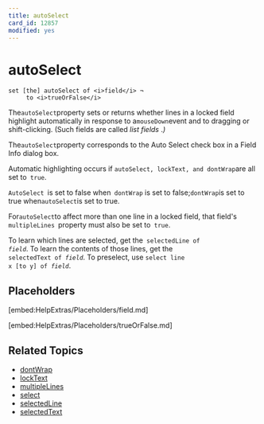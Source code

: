 ```yaml
---
title: autoSelect
card_id: 12857
modified: yes
---
```


# autoSelect

```
set [the] autoSelect of <i>field</i> ¬
     to <i>trueOrFalse</i>
```


The` autoSelect `property sets or returns whether lines in a locked field highlight automatically in response to a` mouseDown `event and to dragging or shift-clicking.  (Such fields are called  <i>list fields</i> .<i>)</i>

The` autoSelect `property corresponds to the Auto Select check box in a Field Info dialog box.

Automatic highlighting occurs if ` autoSelect, lockText, and dontWrap `are all set to` true`.

`AutoSelect `is set to false when` dontWrap` is set to false;` dontWrap `is set to true when` autoSelect `is set to true.

For` autoSelect `to affect more than one line in a locked field, that field's `multipleLines `property must also be set to` true`.

To learn which lines are selected, get the<code> selectedLine of <i>field</i></code>.  To learn the contents of those lines, get the<code> selectedText of <i>field</i></code>.  To preselect, use <code>select line x [to y] of <i>field</i></code>.

## Placeholders

[embed:HelpExtras/Placeholders/field.md]

[embed:HelpExtras/Placeholders/trueOrFalse.md]

## Related Topics

* [dontWrap](/HyperTalkReference/properties/dontWrap)
* [lockText](/HyperTalkReference/properties/lockText)
* [multipleLines](/HyperTalkReference/properties/multipleLines)
* [select](/HyperTalkReference/commands/select)
* [selectedLine](/HyperTalkReference/functions/selectedLine)
* [selectedText](/HyperTalkReference/functions/selectedText)
